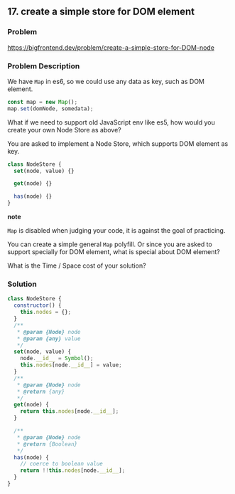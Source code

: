 ## 17. create a simple store for DOM element

### Problem

https://bigfrontend.dev/problem/create-a-simple-store-for-DOM-node

### Problem Description

We have `Map` in es6, so we could use any data as key, such as DOM element.

```js
const map = new Map();
map.set(domNode, somedata);
```

What if we need to support old JavaScript env like es5, how would you create your own Node Store as above?

You are asked to implement a Node Store, which supports DOM element as key.

```js
class NodeStore {
  set(node, value) {}

  get(node) {}

  has(node) {}
}
```

**note**

`Map` is disabled when judging your code, it is against the goal of practicing.

You can create a simple general `Map` polyfill. Or since you are asked to support specially for DOM element, what is special about DOM element?

What is the Time / Space cost of your solution?

### Solution

```js
class NodeStore {
  constructor() {
    this.nodes = {};
  }
  /**
   * @param {Node} node
   * @param {any} value
   */
  set(node, value) {
    node.__id__ = Symbol();
    this.nodes[node.__id__] = value;
  }
  /**
   * @param {Node} node
   * @return {any}
   */
  get(node) {
    return this.nodes[node.__id__];
  }

  /**
   * @param {Node} node
   * @return {Boolean}
   */
  has(node) {
    // coerce to boolean value
    return !!this.nodes[node.__id__];
  }
}
```
